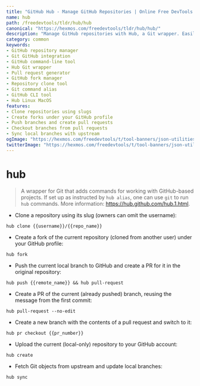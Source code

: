 ```yaml
---
title: "GitHub Hub - Manage GitHub Repositories | Online Free DevTools by Hexmos"
name: hub
path: /freedevtools/tldr/hub/hub
canonical: "https://hexmos.com/freedevtools/tldr/hub/hub/"
description: "Manage GitHub repositories with Hub, a Git wrapper. Easily clone, fork, push, and create pull requests from the command line. Free online tool, no registration required."
category: common
keywords:
- GitHub repository manager
- Git GitHub integration
- GitHub command-line tool
- Hub Git wrapper
- Pull request generator
- GitHub fork manager
- Repository clone tool
- Git command alias
- GitHub CLI tool
- Hub Linux MacOS
features:
- Clone repositories using slugs
- Create forks under your GitHub profile
- Push branches and create pull requests
- Checkout branches from pull requests
- Sync local branches with upstream
ogImage: "https://hexmos.com/freedevtools/t/tool-banners/json-utilities-banner.png"
twitterImage: "https://hexmos.com/freedevtools/t/tool-banners/json-utilities-banner.png"
---
```


# hub

> A wrapper for Git that adds commands for working with GitHub-based projects.
> If set up as instructed by `hub alias`, one can use `git` to run `hub` commands.
> More information: <https://hub.github.com/hub.1.html>.

- Clone a repository using its slug (owners can omit the username):

`hub clone {{username}}/{{repo_name}}`

- Create a fork of the current repository (cloned from another user) under your GitHub profile:

`hub fork`

- Push the current local branch to GitHub and create a PR for it in the original repository:

`hub push {{remote_name}} && hub pull-request`

- Create a PR of the current (already pushed) branch, reusing the message from the first commit:

`hub pull-request --no-edit`

- Create a new branch with the contents of a pull request and switch to it:

`hub pr checkout {{pr_number}}`

- Upload the current (local-only) repository to your GitHub account:

`hub create`

- Fetch Git objects from upstream and update local branches:

`hub sync`
